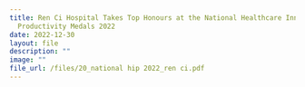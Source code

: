 ```yaml
---
title: Ren Ci Hospital Takes Top Honours at the National Healthcare Innovation &
  Productivity Medals 2022
date: 2022-12-30
layout: file
description: ""
image: ""
file_url: /files/20_national hip 2022_ren ci.pdf
---
```

